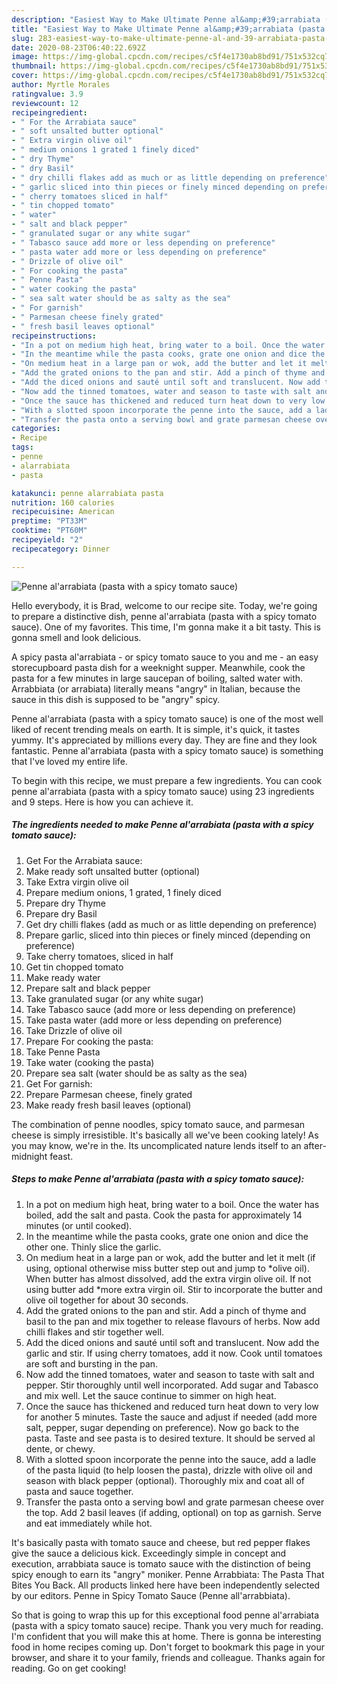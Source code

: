 ```yaml
---
description: "Easiest Way to Make Ultimate Penne al&amp;#39;arrabiata (pasta with a spicy tomato sauce)"
title: "Easiest Way to Make Ultimate Penne al&amp;#39;arrabiata (pasta with a spicy tomato sauce)"
slug: 283-easiest-way-to-make-ultimate-penne-al-and-39-arrabiata-pasta-with-a-spicy-tomato-sauce
date: 2020-08-23T06:40:22.692Z
image: https://img-global.cpcdn.com/recipes/c5f4e1730ab8bd91/751x532cq70/penne-alarrabiata-pasta-with-a-spicy-tomato-sauce-recipe-main-photo.jpg
thumbnail: https://img-global.cpcdn.com/recipes/c5f4e1730ab8bd91/751x532cq70/penne-alarrabiata-pasta-with-a-spicy-tomato-sauce-recipe-main-photo.jpg
cover: https://img-global.cpcdn.com/recipes/c5f4e1730ab8bd91/751x532cq70/penne-alarrabiata-pasta-with-a-spicy-tomato-sauce-recipe-main-photo.jpg
author: Myrtle Morales
ratingvalue: 3.9
reviewcount: 12
recipeingredient:
- " For the Arrabiata sauce"
- " soft unsalted butter optional"
- " Extra virgin olive oil"
- " medium onions 1 grated 1 finely diced"
- " dry Thyme"
- " dry Basil"
- " dry chilli flakes add as much or as little depending on preference"
- " garlic sliced into thin pieces or finely minced depending on preference"
- " cherry tomatoes sliced in half"
- " tin chopped tomato"
- " water"
- " salt and black pepper"
- " granulated sugar or any white sugar"
- " Tabasco sauce add more or less depending on preference"
- " pasta water add more or less depending on preference"
- " Drizzle of olive oil"
- " For cooking the pasta"
- " Penne Pasta"
- " water cooking the pasta"
- " sea salt water should be as salty as the sea"
- " For garnish"
- " Parmesan cheese finely grated"
- " fresh basil leaves optional"
recipeinstructions:
- "In a pot on medium high heat, bring water to a boil. Once the water has boiled, add the salt and pasta. Cook the pasta for approximately 14 minutes (or until cooked)."
- "In the meantime while the pasta cooks, grate one onion and dice the other one. Thinly slice the garlic."
- "On medium heat in a large pan or wok, add the butter and let it melt (if using, optional otherwise miss butter step out and jump to *olive oil). When butter has almost dissolved, add the extra virgin olive oil. If not using butter add *more extra virgin oil. Stir to incorporate the butter and olive oil together for about 30 seconds."
- "Add the grated onions to the pan and stir. Add a pinch of thyme and basil to the pan and mix together to release flavours of herbs. Now add chilli flakes and stir together well."
- "Add the diced onions and sauté until soft and translucent. Now add the garlic and stir. If using cherry tomatoes, add it now. Cook until tomatoes are soft and bursting in the pan."
- "Now add the tinned tomatoes, water and season to taste with salt and pepper. Stir thoroughly until well incorporated. Add sugar and Tabasco and mix well. Let the sauce continue to simmer on high heat."
- "Once the sauce has thickened and reduced turn heat down to very low for another 5 minutes. Taste the sauce and adjust if needed (add more salt, pepper, sugar depending on preference). Now go back to the pasta. Taste and see pasta is to desired texture. It should be served al dente, or chewy."
- "With a slotted spoon incorporate the penne into the sauce, add a ladle of the pasta liquid (to help loosen the pasta), drizzle with olive oil and season with black pepper (optional). Thoroughly mix and coat all of pasta and sauce together."
- "Transfer the pasta onto a serving bowl and grate parmesan cheese over the top. Add 2 basil leaves (if adding, optional) on top as garnish. Serve and eat immediately while hot."
categories:
- Recipe
tags:
- penne
- alarrabiata
- pasta

katakunci: penne alarrabiata pasta 
nutrition: 160 calories
recipecuisine: American
preptime: "PT33M"
cooktime: "PT60M"
recipeyield: "2"
recipecategory: Dinner

---
```



![Penne al&#39;arrabiata (pasta with a spicy tomato sauce)](https://img-global.cpcdn.com/recipes/c5f4e1730ab8bd91/751x532cq70/penne-alarrabiata-pasta-with-a-spicy-tomato-sauce-recipe-main-photo.jpg)

Hello everybody, it is Brad, welcome to our recipe site. Today, we're going to prepare a distinctive dish, penne al&#39;arrabiata (pasta with a spicy tomato sauce). One of my favorites. This time, I'm gonna make it a bit tasty. This is gonna smell and look delicious.

A spicy pasta al&#39;arrabiata - or spicy tomato sauce to you and me - an easy storecupboard pasta dish for a weeknight supper. Meanwhile, cook the pasta for a few minutes in large saucepan of boiling, salted water with. Arrabbiata (or arrabiata) literally means &#34;angry&#34; in Italian, because the sauce in this dish is supposed to be &#34;angry&#34; spicy.

Penne al&#39;arrabiata (pasta with a spicy tomato sauce) is one of the most well liked of recent trending meals on earth. It is simple, it's quick, it tastes yummy. It's appreciated by millions every day. They are fine and they look fantastic. Penne al&#39;arrabiata (pasta with a spicy tomato sauce) is something that I've loved my entire life.


To begin with this recipe, we must prepare a few ingredients. You can cook penne al&#39;arrabiata (pasta with a spicy tomato sauce) using 23 ingredients and 9 steps. Here is how you can achieve it.

<!--inarticleads1-->

##### The ingredients needed to make Penne al&#39;arrabiata (pasta with a spicy tomato sauce):

1. Get  For the Arrabiata sauce:
1. Make ready  soft unsalted butter (optional)
1. Take  Extra virgin olive oil
1. Prepare  medium onions, 1 grated, 1 finely diced
1. Prepare  dry Thyme
1. Prepare  dry Basil
1. Get  dry chilli flakes (add as much or as little depending on preference)
1. Prepare  garlic, sliced into thin pieces or finely minced (depending on preference)
1. Take  cherry tomatoes, sliced in half
1. Get  tin chopped tomato
1. Make ready  water
1. Prepare  salt and black pepper
1. Take  granulated sugar (or any white sugar)
1. Take  Tabasco sauce (add more or less depending on preference)
1. Take  pasta water (add more or less depending on preference)
1. Take  Drizzle of olive oil
1. Prepare  For cooking the pasta:
1. Take  Penne Pasta
1. Take  water (cooking the pasta)
1. Prepare  sea salt (water should be as salty as the sea)
1. Get  For garnish:
1. Prepare  Parmesan cheese, finely grated
1. Make ready  fresh basil leaves (optional)


The combination of penne noodles, spicy tomato sauce, and parmesan cheese is simply irresistible. It&#39;s basically all we&#39;ve been cooking lately! As you may know, we&#39;re in the. Its uncomplicated nature lends itself to an after-midnight feast. 

<!--inarticleads2-->

##### Steps to make Penne al&#39;arrabiata (pasta with a spicy tomato sauce):

1. In a pot on medium high heat, bring water to a boil. Once the water has boiled, add the salt and pasta. Cook the pasta for approximately 14 minutes (or until cooked).
1. In the meantime while the pasta cooks, grate one onion and dice the other one. Thinly slice the garlic.
1. On medium heat in a large pan or wok, add the butter and let it melt (if using, optional otherwise miss butter step out and jump to *olive oil). When butter has almost dissolved, add the extra virgin olive oil. If not using butter add *more extra virgin oil. Stir to incorporate the butter and olive oil together for about 30 seconds.
1. Add the grated onions to the pan and stir. Add a pinch of thyme and basil to the pan and mix together to release flavours of herbs. Now add chilli flakes and stir together well.
1. Add the diced onions and sauté until soft and translucent. Now add the garlic and stir. If using cherry tomatoes, add it now. Cook until tomatoes are soft and bursting in the pan.
1. Now add the tinned tomatoes, water and season to taste with salt and pepper. Stir thoroughly until well incorporated. Add sugar and Tabasco and mix well. Let the sauce continue to simmer on high heat.
1. Once the sauce has thickened and reduced turn heat down to very low for another 5 minutes. Taste the sauce and adjust if needed (add more salt, pepper, sugar depending on preference). Now go back to the pasta. Taste and see pasta is to desired texture. It should be served al dente, or chewy.
1. With a slotted spoon incorporate the penne into the sauce, add a ladle of the pasta liquid (to help loosen the pasta), drizzle with olive oil and season with black pepper (optional). Thoroughly mix and coat all of pasta and sauce together.
1. Transfer the pasta onto a serving bowl and grate parmesan cheese over the top. Add 2 basil leaves (if adding, optional) on top as garnish. Serve and eat immediately while hot.


It&#39;s basically pasta with tomato sauce and cheese, but red pepper flakes give the sauce a delicious kick. Exceedingly simple in concept and execution, arrabbiata sauce is tomato sauce with the distinction of being spicy enough to earn its &#34;angry&#34; moniker. Penne Arrabbiata: The Pasta That Bites You Back. All products linked here have been independently selected by our editors. Penne in Spicy Tomato Sauce (Penne all&#39;arrabbiata). 

So that is going to wrap this up for this exceptional food penne al&#39;arrabiata (pasta with a spicy tomato sauce) recipe. Thank you very much for reading. I'm confident that you will make this at home. There is gonna be interesting food in home recipes coming up. Don't forget to bookmark this page in your browser, and share it to your family, friends and colleague. Thanks again for reading. Go on get cooking!
